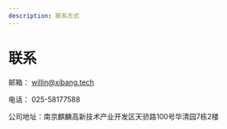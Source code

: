 ```yaml
---
description: 联系方式
---
```


# 联系

邮箱： willin@xibang.tech

电话： 025-58177588

公司地址：南京麒麟高新技术产业开发区天骄路100号华清园7栋2楼



